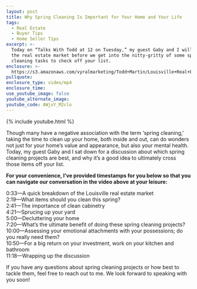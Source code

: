 ```yaml
---
layout: post
title: Why Spring Cleaning Is Important for Your Home and Your Life
tags:
  - Real Estate
  - Buyer Tips
  - Home Seller Tips
excerpt: >-
  Today on “Talks With Todd at 12 on Tuesday,” my guest Gaby and I will discuss
  the real estate market before we get into the nitty-gritty of some spring
  cleaning tasks to check off your list.
enclosure: >-
  https://s3.amazonaws.com/vyralmarketing/Todd+Martin/Louisville+Real+Estate+_+Why+Spring+Cleaning+Is+Important+for+Your+Home+and+Your+Life.mp4
pullquote:
enclosure_type: video/mp4
enclosure_time:
use_youtube_image: false
youtube_alternate_image:
youtube_code: AWjxY_M2clo
---
```


{% include youtube.html %}

Though many have a negative association with the term ‘spring cleaning,’ taking the time to clean up your home, both inside and out, can do wonders not just for your home’s value and appearance, but also your mental health. Today, my guest Gaby and I sat down for a discussion about which spring cleaning projects are best, and why it’s a good idea to ultimately cross those items off your list.

**For your convenience, I’ve provided timestamps for you below so that you can navigate our conversation in the video above at your leisure:**

0:33—A quick breakdown of the Louisville real estate market<br>2:19—What items should you clean this spring?<br>2:41—The importance of clean cabinetry<br>4:21—Sprucing up your yard<br>5:00—Decluttering your home<br>7:20—What’s the ultimate benefit of doing these spring cleaning projects?<br>10:00—Assessing your emotional attachments with your possessions; do you really need them?<br>10:50—For a big return on your investment, work on your kitchen and bathroom<br>11:18—Wrapping up the discussion

If you have any questions about spring cleaning projects or how best to tackle them, feel free to reach out to me. We look forward to speaking with you soon\!<br>&nbsp;